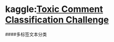 # kaggle:[Toxic Comment Classification Challenge](https://www.kaggle.com/c/jigsaw-toxic-comment-classification-challenge "Toxic Comment Classification Challenge")
####多标签文本分类
